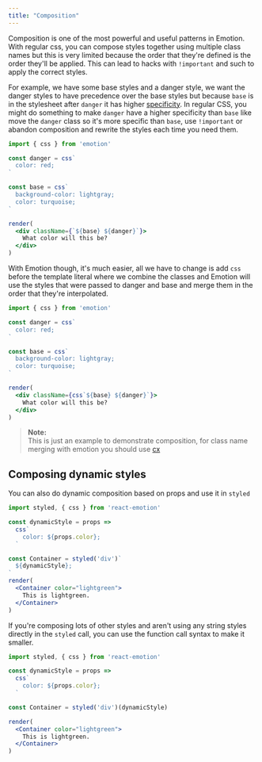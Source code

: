```yaml
---
title: "Composition"
---
```


Composition is one of the most powerful and useful patterns in Emotion. With regular css, you can compose styles together using multiple class names but this is very limited because the order that they're defined is the order they'll be applied. This can lead to hacks with `!important` and such to apply the correct styles.

For example, we have some base styles and a danger style, we want the danger styles to have precedence over the base styles but because `base` is in the stylesheet after `danger` it has higher [specificity](https://developer.mozilla.org/en-US/docs/Web/CSS/Specificity). In regular CSS, you might do something to make `danger` have a higher specificity than `base` like move the `danger` class so it's more specific than `base`, use `!important` or abandon composition and rewrite the styles each time you need them.

```jsx live
import { css } from 'emotion'

const danger = css`
  color: red;
`

const base = css`
  background-color: lightgray;
  color: turquoise;
`

render(
  <div className={`${base} ${danger}`}>
    What color will this be?
  </div>
)
```

With Emotion though, it's much easier, all we have to change is add `css` before the template literal where we combine the classes and Emotion will use the styles that were passed to danger and base and merge them in the order that they're interpolated.

```jsx live
import { css } from 'emotion'

const danger = css`
  color: red;
`

const base = css`
  background-color: lightgray;
  color: turquoise;
`

render(
  <div className={css`${base} ${danger}`}>
    What color will this be?
  </div>
)
```

> **Note:** <br> This is just an example to demonstrate composition, for class name merging with emotion you should use [cx](https://emotion.sh/docs/cx)

## Composing dynamic styles

You can also do dynamic composition based on props and use it in `styled`

```jsx live
import styled, { css } from 'react-emotion'

const dynamicStyle = props =>
  css`
    color: ${props.color};
  `

const Container = styled('div')`
  ${dynamicStyle};
`
render(
  <Container color="lightgreen">
    This is lightgreen.
  </Container>
)
```

If you're composing lots of other styles and aren't using any string styles directly in the `styled` call, you can use the function call syntax to make it smaller.

```jsx live
import styled, { css } from 'react-emotion'

const dynamicStyle = props =>
  css`
    color: ${props.color};
  `

const Container = styled('div')(dynamicStyle)

render(
  <Container color="lightgreen">
    This is lightgreen.
  </Container>
)
```
